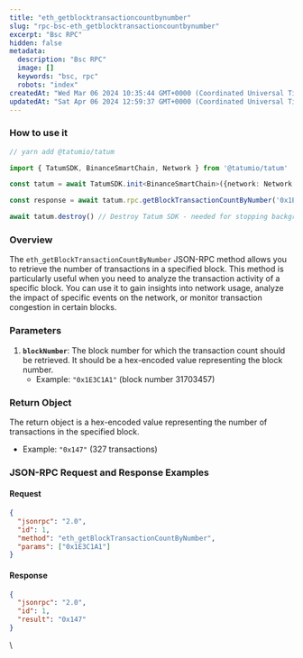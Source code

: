 ```yaml
---
title: "eth_getblocktransactioncountbynumber"
slug: "rpc-bsc-eth_getblocktransactioncountbynumber"
excerpt: "Bsc RPC"
hidden: false
metadata: 
  description: "Bsc RPC"
  image: []
  keywords: "bsc, rpc"
  robots: "index"
createdAt: "Wed Mar 06 2024 10:35:44 GMT+0000 (Coordinated Universal Time)"
updatedAt: "Sat Apr 06 2024 12:59:37 GMT+0000 (Coordinated Universal Time)"
---
```




### How to use it



```typescript
// yarn add @tatumio/tatum

import { TatumSDK, BinanceSmartChain, Network } from '@tatumio/tatum'

const tatum = await TatumSDK.init<BinanceSmartChain>({network: Network.BINANCE_SMART_CHAIN})

const response = await tatum.rpc.getBlockTransactionCountByNumber('0x1E3C1A1')

await tatum.destroy() // Destroy Tatum SDK - needed for stopping background jobs
```



### Overview

The `eth_getBlockTransactionCountByNumber` JSON-RPC method allows you to retrieve the number of transactions in a specified block. This method is particularly useful when you need to analyze the transaction activity of a specific block. You can use it to gain insights into network usage, analyze the impact of specific events on the network, or monitor transaction congestion in certain blocks.

### Parameters

1. **`blockNumber`**: The block number for which the transaction count should be retrieved. It should be a hex-encoded value representing the block number.
   - Example: `"0x1E3C1A1"` (block number 31703457)

### Return Object

The return object is a hex-encoded value representing the number of transactions in the specified block.

- Example: `"0x147"` (327 transactions)

### JSON-RPC Request and Response Examples

#### Request

```json
{
  "jsonrpc": "2.0",
  "id": 1,
  "method": "eth_getBlockTransactionCountByNumber",
  "params": ["0x1E3C1A1"]
}
```

#### Response

```json
{
  "jsonrpc": "2.0",
  "id": 1,
  "result": "0x147"
}
```

\\
